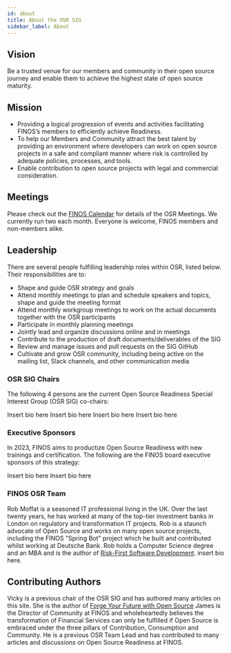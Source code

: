 ```yaml
---
id: about
title: About the OSR SIG
sidebar_label: About
---
```


## Vision

Be a trusted venue for our members and community in their open source journey and enable them to achieve the highest state of open source maturity.

## Mission

- Providing a logical progression of events and activities facilitating FINOS’s members to efficiently achieve Readiness.
- To help our Members and Community attract the best talent by providing an environment where developers can work on open source projects in a safe and compliant manner where risk is controlled by adequate policies, processes, and tools.
- Enable contribution to open source projects with legal and commercial consideration.

## Meetings

Please check out the [FINOS Calendar](https://calendar.google.com/calendar/embed?src=finos.org_fac8mo1rfc6ehscg0d80fi8jig%40group.calendar.google.com&ctz=America%2FNew_York) for details of the OSR Meetings.  We currently run two each month.  Everyone is welcome, FINOS members and non-members alike.

## Leadership

There are several people fulfilling leadership roles within OSR, listed below.  Their responsibilities are to:

- Shape and guide OSR strategy and goals
- Attend monthly meetings to plan and schedule speakers and topics, shape and guide the meeting format
- Attend monthly workgroup meetings to work on the actual documents together with the OSR participants
- Participate in monthly planning meetings
- Jointly lead and organize discussions online and in meetings
- Contribute to the production of draft documents/deliverables of the SIG
- Review and manage issues and pull requests on the SIG GitHub
- Cultivate and grow OSR community, including being active on the mailing list, Slack channels, and other communication media

### OSR SIG Chairs

The following 4 persons are the current Open Source Readiness Special Interest Group (OSR SIG) co-chairs:

<Bio name="Cara Delia" organisation="Red Hat" image="/img/people/cara-delia.jpeg">
Insert bio here
</Bio>

<Bio name="Brittany Istenes" organisation="Fannie Mae" image="/img/people/brittany-istenes.jpeg">
Insert bio here
</Bio>

<Bio name="Elspeth Minty" organisation="RBC" image="/img/people/elspeth-minty.jpeg">
Insert bio here
</Bio>

<Bio name="Peter Smulovics" organisation="Morgan Stanley" image="/img/people/peter-smulovics.jpeg">
Insert bio here
</Bio>

### Executive Sponsors

In 2023, FINOS aims to productize Open Source Readiness with new trainings and certification.  The following are the FINOS board executive sponsors of this strategy:

<Bio name="Rhyddian Olds" organisation="Citi" image="/img/people/no-headshot.png">
Insert bio here
</Bio>

<Bio name="Chris Stevenson" organisation="UBS" image="/img/people/chris-stevenson.jpeg">
Insert bio here
</Bio>

### FINOS OSR Team

<Bio name="Rob Moffat" image="/img/people/rob-moffat.jpeg" organisation="FINOS">
Rob Moffat is a seasoned IT professional living in the UK. Over the last twenty years, he has worked at many of the top-tier investment banks in London on regulatory and transformation IT projects. Rob is a staunch advocate of Open Source and works on many open source projects, including the FINOS "Spring Bot" project which he built and contributed whilst working at Deutsche Bank.  Rob holds a Computer Science degree and an MBA and is the author of <a href="https://www.amazon.co.uk/Risk-First-Software-Development-1-Menagerie/dp/1717491855">Risk-First Software Development</a>.
</Bio>

<Bio name="Jim StClair" image="/img/people/jim-stclair.jpeg" organisation="FINOS">
insert bio here.
</Bio>

## Contributing Authors


<Bio name="Vicky Brasseur" image="/img/people/vicky-brasseur.jpeg" organisation="Wipro">
Vicky is a previous chair of the OSR SIG and has authored many articles on this site.   She is the author of <a href="https://fossforge.com">Forge Your Future with Open Source</a>
</Bio>

<Bio name="James McLeod" image="/img/people/james-mcleod.jpeg" organisation="FINOS">
James is the Director of Community at FINOS and wholeheartedly believes the transformation of Financial Services can only be fulfilled if Open Source is embraced under the three pillars of Contribution, Consumption and Community.  He is a previous OSR Team Lead and has contributed to many articles and discussions on Open Source Readiness at FINOS.
</Bio>
